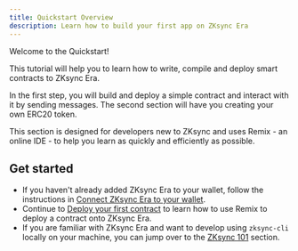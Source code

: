 ```yaml
---
title: Quickstart Overview
description: Learn how to build your first app on ZKsync Era
---
```


Welcome to the Quickstart!

This tutorial will help you to learn how to write, compile and deploy smart contracts to ZKsync Era.

In the first step, you will build and deploy a simple contract and interact with it by sending messages.
The second section will have you creating your own ERC20 token.

This section is designed for developers new to ZKsync and uses Remix - an online IDE -
to help you learn as quickly and efficiently as possible.

## Get started

- If you haven't already added ZKsync Era to your wallet, follow the instructions in [Connect ZKsync Era to your wallet](/zksync-network/environment/zksync-era).
- Continue to [Deploy your first contract](/zksync-network/guides/quick-start/deploy-your-first-contract)
  to learn how to use Remix to deploy a contract onto ZKsync Era.
- If you are familiar with ZKsync Era and want to develop using `zksync-cli` locally
  on your machine, you can jump over to the [ZKsync 101](/zksync-network/guides/zksync-101) section.
